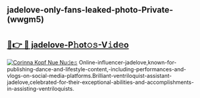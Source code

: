 ## jadelove-only-fans​-leaked-photo​-Private-(wwgm5)


# <h2><a href="https://mediaupload.pro?title=jadelove&ref=git">🔗👉 🔴 jadelove-P𝚑ot𝚘𝚜-V𝚒d𝚎o</a></h2>

[![Corinna Kopf Nue Nu𝚍e𝚜](https://i.imgur.com/0qMVB7G.gif)](https://mediaupload.pro?title=jadelove&ref=git)
Online-influencer-jadelove,known-for-publishing-dance-and-lifestyle-content,-including-performances-and-vlogs-on-social-media-platforms.Brilliant-ventriloquist-assistant-jadelove,celebrated-for-their-exceptional-abilities-and-accomplishments-in-assisting-ventriloquists.  